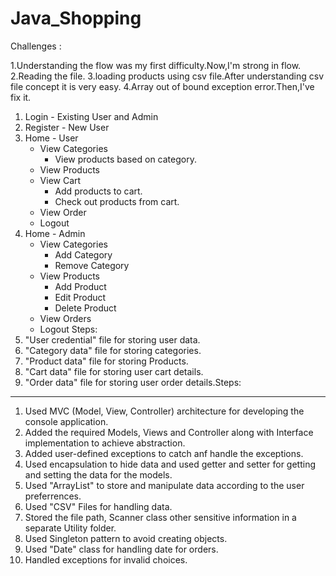 # Java_Shopping

Challenges : 

1.Understanding the flow was my first difficulty.Now,I'm strong in flow.
2.Reading the file.
3.loading products using csv file.After understanding csv file concept it is very easy.
4.Array out of bound exception error.Then,I've fix it.


1. Login - Existing User and Admin
2. Register - New User
3. Home - User
    * View Categories 
        - View products based on category.
    * View Products 
    * View Cart 
        - Add products to cart.
        - Check out products from cart.
    * View Order 
    * Logout
4. Home - Admin 
    * View Categories 
        - Add Category 
        - Remove Category 
    * View Products 
        - Add Product 
        - Edit Product 
        - Delete Product 
    * View Orders 
    * Logout
Steps:
1. "User credential" file for storing user data.
2. "Category data" file for storing categories.
3. "Product data" file for storing Products.
4. "Cart data" file for storing user cart details.
5. "Order data" file for storing user order details.Steps:
------
1. Used MVC (Model, View, Controller) architecture for developing the console application.
2. Added the required Models, Views and Controller along with Interface implementation to achieve abstraction.
3. Added user-defined exceptions to catch anf handle the exceptions.
4. Used encapsulation to hide data and used getter and setter for getting and setting the data for the models.
5. Used "ArrayList" to store and manipulate data according to the user preferrences.
6. Used "CSV" Files for handling data.
7. Stored the file path, Scanner class other sensitive information in a separate Utility folder.
8. Used Singleton pattern to avoid creating objects.
9. Used "Date" class for handling date for orders.
10. Handled exceptions for invalid choices.

